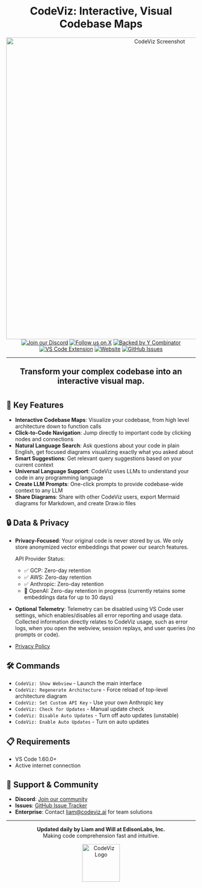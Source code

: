 <div align="center">
  <div align="center">
  <h1>CodeViz: Interactive, Visual Codebase Maps</h1>
  <img src="https://firebasestorage.googleapis.com/v0/b/codeviz-c3275.appspot.com/o/codeviz_readme.png?alt=media&token=1055aa8d-57da-4d3f-848b-10cc8a419283" alt="CodeViz Screenshot" width="800">
  </div>
  <a href="https://discord.gg/jngcr3tPVY"><img src="https://img.shields.io/discord/1237482182230937651?style=for-the-badge&color=7289da&label=Discord&logo=discord&logoColor=ffffff" alt="Join our Discord"></a>
  <a href="https://twitter.com/codeviz_ai"><img src="https://img.shields.io/badge/Follow-@codeviz__ai-black?style=for-the-badge&logo=x&logoColor=white" alt="Follow us on X"></a>
  <a href="https://www.ycombinator.com/companies/codeviz"><img src="https://img.shields.io/badge/Backed_by-Y_Combinator-orange?style=for-the-badge" alt="Backed by Y Combinator"></a>
  <br/>
  <a href="https://marketplace.visualstudio.com/items?itemName=CodeViz.codeviz"><img src="https://img.shields.io/visual-studio-marketplace/v/CodeViz.codeviz?style=for-the-badge&label=VS%20Code&logo=visualstudiocode&logoColor=white&color=0066b8" alt="VS Code Extension"></a>
  <a href="https://codeviz.ai"><img src="https://img.shields.io/badge/Website-codeviz.ai-blue?style=for-the-badge&color=FF6B6B" alt="Website"></a>
  <a href="https://github.com/EdisonLabs-Inc/CodeViz-Public/issues"><img src="https://img.shields.io/github/issues/EdisonLabs-Inc/CodeViz-Public?style=for-the-badge&logo=github&color=4CAF50" alt="GitHub Issues"></a>
  <hr>
</div>

<div align="center" style="font-weight: bold; font-size: 1.5em; padding: 10px;">
Transform your complex codebase into an interactive visual map.
</div>

## 🚀 Key Features

- **Interactive Codebase Maps**: Visualize your codebase, from high level architecture down to function calls
- **Click-to-Code Navigation**: Jump directly to important code by clicking nodes and connections
- **Natural Language Search**: Ask questions about your code in plain English, get focused diagrams visualizing exactly what you asked about
- **Smart Suggestions**: Get relevant query suggestions based on your current context
- **Universal Language Support**: CodeViz uses LLMs to understand your code in any programming language
- **Create LLM Prompts**: One-click prompts to provide codebase-wide context to any LLM
- **Share Diagrams**: Share with other CodeViz users, export Mermaid diagrams for Markdown, and create Draw.io files

## 🔒 Data & Privacy
- **Privacy-Focused**: Your original code is never stored by us. We only store anonymized vector embeddings that power our search features.

  API Provider Status:
  - ✅ GCP: Zero-day retention
  - ✅ AWS: Zero-day retention 
  - ✅ Anthropic: Zero-day retention
  - 🔄 OpenAI: Zero-day retention in progress (currently retains some embeddings data for up to 30 days)

- **Optional Telemetry**: Telemetry can be disabled using VS Code user settings, which enables/disables all error reporting and usage data. Collected information directly relates to CodeViz usage, such as error logs, when you open the webview, session replays, and user queries (no prompts or code).
- [Privacy Policy](https://www.iubenda.com/privacy-policy/87134644)

## 🛠️ Commands

- `CodeViz: Show Webview` - Launch the main interface
- `CodeViz: Regenerate Architecture` - Force reload of top-level architecture diagram
- `CodeViz: Set Custom API Key` - Use your own Anthropic key
- `CodeViz: Check for Updates` - Manual update check
- `CodeViz: Disable Auto Updates` - Turn off auto updates (unstable)
- `CodeViz: Enable Auto Updates` - Turn on auto updates

## 📋 Requirements

- VS Code 1.60.0+
- Active internet connection

## 🤝 Support & Community

- **Discord**: [Join our community](https://discord.gg/jngcr3tPVY)
- **Issues**: [GitHub Issue Tracker](https://github.com/EdisonLabs-Inc/CodeViz-Public/issues)
- **Enterprise**: Contact liam@codeviz.ai for team solutions

---
<div align="center">
  <p>
  <b>Updated daily by Liam and Will at EdisonLabs, Inc.</b><br>
  Making code comprehension fast and intuitive.
  </p>
  <img src="https://firebasestorage.googleapis.com/v0/b/codeviz-c3275.appspot.com/o/codeviz_logo.png?alt=media&token=45b0753d-ecae-4fe2-9677-1df384fa2e12" alt="CodeViz Logo" width="100" >
</div>
